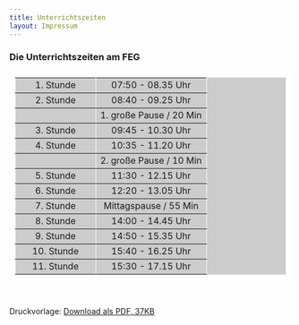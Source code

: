 ```yaml
---
title: Unterrichtszeiten
layout: Impressum
---
```



<h3>Die Unterrichtszeiten am FEG</h3>

<table bgcolor="#CCCCCC" border="10" bordercolor="#FFFFFF" width="34%">
  <tbody>
    <tr>
      <td width="42%">
        <div align="center">1. Stunde </div>
      </td>
      <td width="58%">
        <div align="center">07:50 - 08.35 Uhr</div>
      </td>
    </tr>
    <tr>
      <td>
        <div align="center">2. Stunde </div>
      </td>
      <td>
        <div align="center">08:40 - 09.25 Uhr </div>
      </td>
    </tr>
    <tr>
      <td>
        <div align="center"></div>
      </td>
      <td>
        <div align="center">1. große Pause / 20 Min </div>
      </td>
    </tr>
    <tr>
      <td>
        <div align="center">3. Stunde </div>
      </td>
      <td>
        <div align="center">09:45 - 10.30 Uhr</div>
      </td>
    </tr>
    <tr>
      <td>
        <div align="center">4. Stunde </div>
      </td>        
      <td>
        <div align="center">10:35 - 11.20 Uhr </div>
      </td>
    </tr>
    <tr>
      <td>
        <div align="center"></div>
      </td>
      <td>
        <div align="center">2. große Pause / 10 Min </div>
      </td>
    </tr>      
    <tr>        
      <td>
        <div align="center">5. Stunde </div>
      </td>        
      <td>
        <div align="center">11:30 - 12.15 Uhr </div>
      </td>
    </tr>
    <tr>        
      <td>
        <div align="center">6. Stunde </div>
      </td>        
      <td>
        <div align="center">12:20 - 13.05 Uhr </div>
      </td>      
    </tr>     
    <tr>        
      <td>
        <div align="center">7. Stunde </div>
      </td>        
      <td>
        <div align="center">Mittagspause / 55 Min </div>
      </td>      
    </tr>      
    <tr>        
      <td>
        <div align="center">8. Stunde </div>
      </td>       
      <td>
        <div align="center">14:00 - 14.45 Uhr </div>
      </td>     
    </tr>      
    <tr>        
      <td>
        <div align="center">9. Stunde </div>
      </td>        
      <td>
        <div align="center">14:50 - 15.35 Uhr </div>
      </td>      
    </tr>      
    <tr>        
      <td>
        <div align="center">10. Stunde </div>
      </td>        
      <td>
        <div align="center">15:40 - 16.25 Uhr </div>
      </td>      
    </tr>      
    <tr>
      <td>
        <div align="center">11. Stunde </div>
      </td>        
      <td>
        <div align="center">15:30 - 17.15 Uhr </div>
      </td>      
    </tr>   
  </tbody>
</table>

  <br>
  <p>Druckvorlage: <i class="fa fa-cloud-download"></i><a href="http://www.feg-stuttgart.de/downloads/Unterrichtszeiten.pdf"> Download als PDF, 37KB </a></p>
